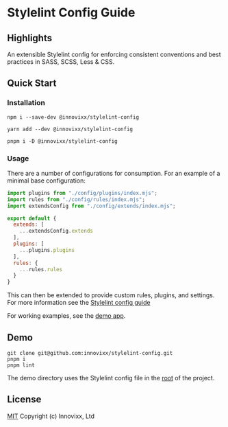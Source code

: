 # Stylelint Config Guide

## Highlights

An extensible Stylelint config for enforcing consistent conventions and best practices in SASS, SCSS, Less & CSS.

## Quick Start

### Installation

```
npm i --save-dev @innovixx/stylelint-config
```
```
yarn add --dev @innovixx/stylelint-config
```
```
pnpm i -D @innovixx/stylelint-config
```

### Usage

There are a number of configurations for consumption. For an example of a minimal base configuration:

```javascript
import plugins from "./config/plugins/index.mjs";
import rules from "./config/rules/index.mjs";
import extendsConfig from "./config/extends/index.mjs";

export default {
  extends: [
    ...extendsConfig.extends
  ],
  plugins: [
    ...plugins.plugins
  ],
  rules: {
    ...rules.rules
  }
}
```
This can then be extended to provide custom rules, plugins, and settings. For more information see the [Stylelint config guide](https://stylelint.io/user-guide/configure)

For working examples, see the [demo app](./demo).

## Demo

```
git clone git@github.com:innovixx/stylelint-config.git
pnpm i
pnpm lint
```

The demo directory uses the Stylelint config file in the [root](https://github.com/innovixx/stylelint-config/blob/master/stylelint.config.mjs) of the project.

## License

[MIT](https://github.com/innovixx/stylelint-config/blob/master/LICENSE) Copyright (c) Innovixx, Ltd
